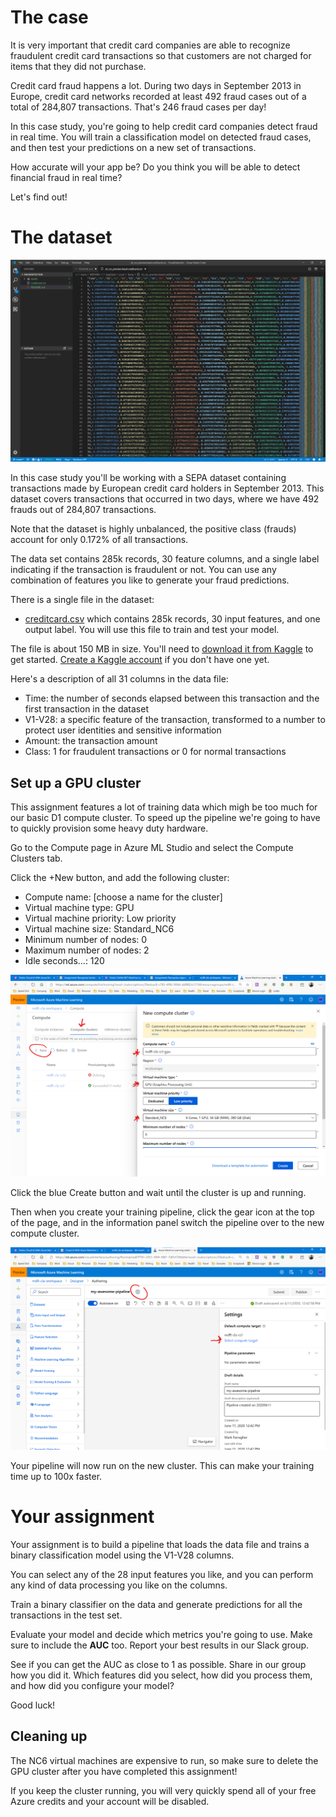 # The case

It is very important that credit card companies are able to recognize fraudulent credit card transactions so that customers are not charged for items that they did not purchase.

Credit card fraud happens a lot. During two days in September 2013 in Europe, credit card networks recorded at least 492 fraud cases out of a total of 284,807 transactions. That's 246 fraud cases per day!

In this case study, you're going to help credit card companies detect fraud in real time. You will train a classification model on detected fraud cases, and then test your predictions on a new set of transactions. 

How accurate will your app be? Do you think you will be able to detect financial fraud in real time? 

Let's find out! 

# The dataset

![The dataset](./assets/data.png)

In this case study you'll be working with a SEPA dataset containing transactions made by European credit card holders in September 2013. This dataset covers transactions that occurred in two days, where we have 492 frauds out of 284,807 transactions. 

Note that the dataset is highly unbalanced, the positive class (frauds) account for only 0.172% of all transactions.

The data set contains 285k records, 30 feature columns, and a single label indicating if the transaction is fraudulent or not. You can use any combination of features you like to generate your fraud predictions.

There is a single file in the dataset:
* [creditcard.csv](https://www.kaggle.com/mlg-ulb/creditcardfraud/downloads/creditcard.csv/3) which contains 285k records, 30 input features, and one output label. You will use this file to train and test your model.

The file is about 150 MB in size. You'll need to [download it from Kaggle](https://www.kaggle.com/mlg-ulb/creditcardfraud/downloads/creditcard.csv/3) to get started. [Create a Kaggle account](https://www.kaggle.com/account/login) if you don't have one yet. 

Here's a description of all 31 columns in the data file:
* Time: the number of seconds elapsed between this transaction and the first transaction in the dataset
* V1-V28: a specific feature of the transaction, transformed to a number to protect user identities and sensitive information
* Amount: the transaction amount
* Class: 1 for fraudulent transactions or 0 for normal transactions

## Set up a GPU cluster

This assignment features a lot of training data which migh be too much for our basic D1 compute cluster. To speed up the pipeline we're going to have to quickly provision some heavy duty hardware.

Go to the Compute page in Azure ML Studio and select the Compute Clusters tab. 

Click the +New button, and add the following cluster:

* Compute name: [choose a name for the cluster]
* Virtual machine type: GPU
* Virtual machine priority: Low priority
* Virtual machine size: Standard_NC6
* Minimum number of nodes: 0
* Maximum number of nodes: 2
* Idle seconds...: 120

![Setup GPU cluster](./assets/new-cluster.png)

Click the blue Create button and wait until the cluster is up and running. 

Then when you create your training pipeline, click the gear icon at the top of the page, and in the information panel switch the pipeline over to the new compute cluster.

![Set compute cluster](./assets/set-cluster.png)

Your pipeline will now run on the new cluster. This can make your training time up to 100x faster. 

# Your assignment
Your assignment is to build a pipeline that loads the data file and trains a binary classification model using the V1-V28 columns. 

You can select any of the 28 input features you like, and you can perform any kind of data processing you like on the columns. 

Train a binary classifier on the data and generate predictions for all the transactions in the test set. 

Evaluate your model and decide which metrics you're going to use. Make sure to include the **AUC** too. Report your best results in our Slack group.

See if you can get the AUC as close to 1 as possible. Share in our group how you did it. Which features did you select, how did you process them, and how did you configure your model? 

Good luck!

## Cleaning up

The NC6 virtual machines are expensive to run, so make sure to delete the GPU cluster after you have completed this assignment!

If you keep the cluster running, you will very quickly spend all of your free Azure credits and your account will be disabled. 
